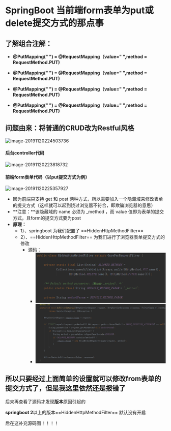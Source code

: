 # SpringBoot 当前端form表单为put或delete提交方式的那点事

##  了解组合注解：

* **@PutMapping(" ")  =  @RequestMapping（value=" ",method = RequestMethod.PUT)**

* **@PutMapping(" ")  =  @RequestMapping（value=" ",method = RequestMethod.PUT)**

* **@PutMapping(" ")  =  @RequestMapping（value=" ",method = RequestMethod.PUT)**

* **@PutMapping(" ")  =  @RequestMapping（value=" ",method = RequestMethod.PUT)**

## 问题由来：将普通的CRUD改为Restful风格

![image-20191120224503736](C:\Users\Servant\AppData\Roaming\Typora\typora-user-images\image-20191120224503736.png)



#### 后台controller代码

![image-20191120223818732](C:\Users\Servant\AppData\Roaming\Typora\typora-user-images\image-20191120223818732.png)



#### 前端form表单代码（以put提交方式为例）

![image-20191120225357927](C:\Users\Servant\AppData\Roaming\Typora\typora-user-images\image-20191120225357927.png)

* 因为前端只支持 get 和 post 两种方式，所以需要加入一个隐藏域来修改表单的提交方式（这样就可以起到饶过浏览器不符合，即欺骗浏览器的意思）
* **注意：**该隐藏域的 name 必须为 _method ，而 value 值即为表单的提交方式，且form的提交方式要为post
* **原理：**
  * 1）、springboot 为我们配置了 ==HiddenHttpMethodFilter== 
  * 2）、==HiddenHttpMethodFilter== 为我们进行了浏览器表单提交方式的修改
    * 源码：
      * ![image-20200205104926447](images/SpringBoot%20%E5%BD%93%E5%89%8D%E7%AB%AFform%E8%A1%A8%E5%8D%95%E4%B8%BAput%E6%88%96delete%E6%8F%90%E4%BA%A4%E6%96%B9%E5%BC%8F%E7%9A%84%E9%82%A3%E7%82%B9%E4%BA%8B.assets/image-20200205104926447.png)
      * ![image-20200205104941657](images/SpringBoot%20%E5%BD%93%E5%89%8D%E7%AB%AFform%E8%A1%A8%E5%8D%95%E4%B8%BAput%E6%88%96delete%E6%8F%90%E4%BA%A4%E6%96%B9%E5%BC%8F%E7%9A%84%E9%82%A3%E7%82%B9%E4%BA%8B.assets/image-20200205104941657.png)



## 所以只要经过上面简单的设置就可以修改from表单的提交方式了，但是我这里依然还是报错了

后来再查看了源码才发现**版本**原因引起的

**springboot   2**以上的版本==HiddenHttpMethodFilter== 默认没有开启

后在这补充源码图！！！！







